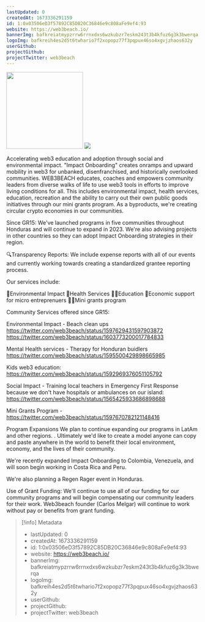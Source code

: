 ```yaml
---
lastUpdated: 0
createdAt: 1673336291159
id: 1:0x03506eD3f57892C85DB20C36846e9c808aFe9ef4:93
website: https://web3beach.io/
bannerImg: bafkreiatmypzrrw6rrnxdxs6wzkubzr7eskm243t3b4kfuz6g3k3bwerqa
logoImg: bafkreih4es2d5t6twhario7f2xopopz77f3pqpux46so4xgvjzhaos632y
userGithub:
projectGithub:
projectTwitter: web3beach
---
```


<img style="width: 200px" src="https://ipfs-grants-stack.gitcoin.co/ipfs/bafkreih4es2d5t6twhario7f2xopopz77f3pqpux46so4xgvjzhaos632y">

<img src="https://ipfs-grants-stack.gitcoin.co/ipfs/bafkreiatmypzrrw6rrnxdxs6wzkubzr7eskm243t3b4kfuz6g3k3bwerqa">

Accelerating web3 education and adoption through social and environmental impact. "Impact Onboarding" creates onramps and upward mobility in web3 for unbanked, disenfranchised, and historically overlooked communities. WEB3BEACH educates, coaches and empowers community leaders from diverse walks of life to use web3 tools in efforts to improve living conditions for all. This includes environmental impact, health services, education, recreation and the ability to carry out their own public goods initiatives through our mini grants program. As a byproducts, we're creating circular crypto economies in our communities. 

Since GR15: We've launched programs in five communities throughout Honduras and will continue to expand in 2023. We're also advising projects in other countries so they can adopt Impact Onboarding strategies in their region. 


🔍Transparency Reports: We include expense reports with all of our events and currently working towards creating a standardized grantee reporting process. 


Our services include:

🌊Environmental Impact
🏥Health Services
👩‍🏫Education
💸Economic support for micro entreprenuers
🫰🏾Mini grants program


Community Services offered since GR15:

Environmental Impact - Beach clean ups 
https://twitter.com/web3beach/status/1597629431597903872
https://twitter.com/web3beach/status/1603773200017784833


Mental Health services - Therapy for Honduran buidlers
https://twitter.com/web3beach/status/1595500429898665985

Kids web3 education:
https://twitter.com/web3beach/status/1592969376051105792


Social Impact - Training local teachers in Emergency First Response because we don't have hospitals or ambulances on our island:
https://twitter.com/web3beach/status/1565425933686898688


Mini Grants Program -
https://twitter.com/web3beach/status/1597670782121148416


Program Expansions
We plan to continue expanding our programs in LatAm and other regions. . Ultimately we'd like to create a model anyone can copy and paste anywhere in the world to benefit their local environment, economy, and the lives of their community.

We're recently expanded Impact Onboarding to Colombia, Venezuela, and will soon begin working in Costa Rica and Peru. 

We're also planning a Regen Rager event in Honduras. 

Use of Grant Funding:
We'll continue to use all of our funding for our community programs and will begin compensating our community leaders for their work. Web3beach founder (Carlos Melgar) will continue to work without pay or benefits from grant funding.

> [!info] Metadata
> * lastUpdated: 0
> * createdAt: 1673336291159
> * id: 1:0x03506eD3f57892C85DB20C36846e9c808aFe9ef4:93
> * website: https://web3beach.io/
> * bannerImg: bafkreiatmypzrrw6rrnxdxs6wzkubzr7eskm243t3b4kfuz6g3k3bwerqa
> * logoImg: bafkreih4es2d5t6twhario7f2xopopz77f3pqpux46so4xgvjzhaos632y
> * userGithub: 
> * projectGithub: 
> * projectTwitter: web3beach
